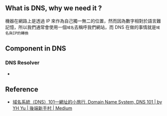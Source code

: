 
## What is DNS, why we need it ?
機器在網路上是透過 IP 來作為自己獨一無二的位置，然而因為數字相對於語言難記憶，所以我們通常會使用一個`域名`去稱呼我們網站，而 DNS 在做的事情就是`域名與IP的轉換`

## Component in DNS

### DNS Resolver
- 




## Reference
- [域名系統（DNS）101—網址的小旅行. Domain Name System, DNS 101 | by YH Yu | 後端新手村 | Medium](https://medium.com/%E5%BE%8C%E7%AB%AF%E6%96%B0%E6%89%8B%E6%9D%91/%E5%9F%9F%E5%90%8D%E7%B3%BB%E7%B5%B1-dns-101-7c9fc6a1b8e6)

